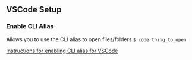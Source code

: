 ## VSCode Setup
### Enable CLI Alias
Allows you to use the CLI alias to open files/folders `$ code thing_to_open`

[Instructions for enabling CLI alias for VSCode]( https://code.visualstudio.com/docs/setup/mac#_launching-from-the-command-line)
